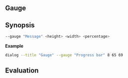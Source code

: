 ## Gauge

## Synopsis

```sh
--gauge "Message" <height> <width> <percentage>
```

**Example**

```sh
dialog --title "Gauge" --gauge "Progress bar" 8 65 69
```

## Evaluation
